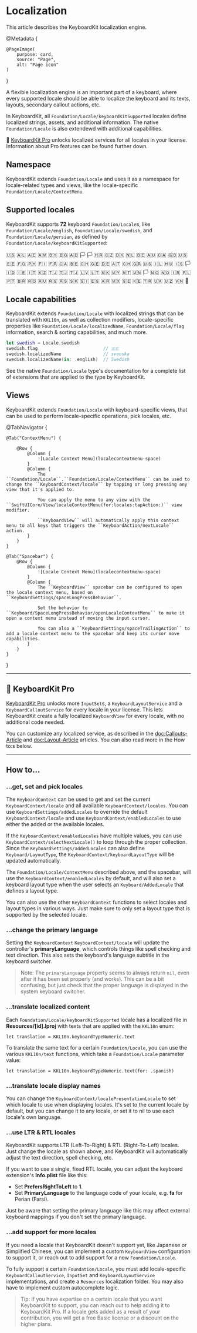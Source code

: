 # Localization

This article describes the KeyboardKit localization engine.

@Metadata {

    @PageImage(
        purpose: card,
        source: "Page",
        alt: "Page icon"
    )
}

A flexible localization engine is an important part of a keyboard, where every supported locale should be able to localize the keyboard and its texts, layouts, secondary callout actions, etc.

In KeyboardKit, all ``Foundation/Locale/keyboardKitSupported`` locales define localized strings, assets, and additional information. The native ``Foundation/Locale`` is also extendewd with additional capabilities.

👑 [KeyboardKit Pro][Pro] unlocks localized services for all locales in your license. Information about Pro features can be found further down.

[Pro]: https://github.com/KeyboardKit/KeyboardKitPro



## Namespace

KeyboardKit extends ``Foundation/Locale`` and uses it as a namespace for locale-related types and views, like the locale-specific ``Foundation/Locale/ContextMenu``.



## Supported locales

KeyboardKit supports **72** keyboard ``Foundation/Locale``s, like ``Foundation/Locale/english``, ``Foundation/Locale/swedish``, and ``Foundation/Locale/persian``, as defined by ``Foundation/Locale/keyboardKitSupported``:

🇺🇸 🇦🇱 🇦🇪 🇦🇲 🇧🇾 🇧🇬 🇦🇩 🏳️ 🏳️ 🇭🇷
🇨🇿 🇩🇰 🇳🇱 🇧🇪 🇦🇺 🇨🇦 🇬🇧 🇺🇸 🇪🇪 🇫🇴
🇵🇭 🇫🇮 🇫🇷 🇨🇦 🇧🇪 🇨🇭 🇬🇪 🇩🇪 🇦🇹 🇨🇭 
🇬🇷 🇺🇸 🇮🇱 🇭🇺 🇮🇸 🏳️ 🇮🇩 🇮🇪 🇮🇹 🇰🇿
🇹🇯 🇹🇯 🇹🇯 🇱🇻 🇱🇹 🇲🇰 🇲🇾 🇲🇹 🇲🇳 🏳️
🇳🇴 🇳🇴 🇮🇷 🇵🇱 🇵🇹 🇧🇷 🇷🇴 🇷🇺 🇷🇸 🇷🇸
🇸🇰 🇸🇮 🇪🇸 🇦🇷 🇲🇽 🇸🇪 🇰🇪 🇹🇷 🇺🇦 🇺🇿
🇻🇳 🏴󠁧󠁢󠁷󠁬󠁳󠁿


## Locale capabilities

KeyboardKit extends ``Foundation/Locale`` with localized strings that can be translated with ``KKL10n``, as well as collection modifiers, locale-specific properties like ``Foundation/Locale/localizedName``, ``Foundation/Locale/flag`` information, search & sorting capabilities, and much more.

```swift
let swedish = Locale.swedish
swedish.flag                         // 🇸🇪
swedish.localizedName                // svenska
swedish.localizedName(in: .english)  // Swedish
```

See the native ``Foundation/Locale`` type's documentation for a complete list of extensions that are applied to the type by KeyboardKit. 


## Views

KeyboardKit extends ``Foundation/Locale`` with keyboard-specific views, that can be used to perform locale-specific operations, pick locales, etc.

@TabNavigator {
    
    @Tab("ContextMenu") {
        
        @Row {
            @Column {
                ![Locale Context Menu](localecontextmenu-space)
            }
            @Column {
                The ``Foundation/Locale``.``Foundation/Locale/ContextMenu`` can be used to change the ``KeyboardContext/locale`` by tapping or long pressing any view that it's applied to.
                
                You can apply the menu to any view with the ``SwiftUICore/View/localeContextMenu(for:locales:tapAction:)`` view modifier.
                
                ``KeyboardView`` will automatically apply this context menu to all keys that triggers the ``KeyboardAction/nextLocale`` action.
            }
        }
    }
    
    @Tab("Spacebar") {
        @Row {
            @Column {
                ![Locale Context Menu](localecontextmenu-space)
            }
            @Column {
                The ``KeyboardView`` spacebar can be configured to open the locale context menu, based on ``KeyboardSettings/spaceLongPressBehavior``.
                
                Set the behavior to ``Keyboard/SpaceLongPressBehavior/openLocaleContextMenu`` to make it open a context menu instead of moving the input cursor.
                
                You can also a ``KeyboardSettings/spaceTrailingAction`` to add a locale context menu to the spacebar and keep its cursor move capabilities.
            }
        }
    }
}


---

## 👑 KeyboardKit Pro

[KeyboardKit Pro][Pro] unlocks more ``InputSet``s, a ``KeyboardLayoutService`` and a ``KeyboardCalloutService`` for every locale in your license. This lets KeyboardKit create a fully localized ``KeyboardView`` for every locale, with no additional code needed.

You can customize any localized service, as described in the <doc:Callouts-Article> and <doc:Layout-Article> articles. You can also read more in the How to:s below.


---

## How to...


### ...get, set and pick locales 

The ``KeyboardContext`` can be used to get and set the current ``KeyboardContext/locale`` and all available ``KeyboardContext/locales``. You can use ``KeyboardSettings/addedLocales`` to override the default ``KeyboardContext/locale`` and use ``KeyboardContext/enabledLocales`` to use either the added or the available locales.

If the ``KeyboardContext/enabledLocales`` have multiple values, you can use ``KeyboardContext/selectNextLocale()`` to loop through the proper collection. Since the ``KeyboardSettings/addedLocales`` can also define ``Keyboard/LayoutType``, the ``KeyboardContext/keyboardLayoutType`` will be updated automatically.

The ``Foundation/Locale/ContextMenu`` described above, and the spacebar, will use the ``KeyboardContext/enabledLocales`` by default, and will also set a keyboard layout type when the user selects an ``Keyboard/AddedLocale`` that defines a layout type.

You can also use the other ``KeyboardContext`` functions to select locales and layout types in various ways. Just make sure to only set a layout type that is supported by the selected locale.


### ...change the primary language

Setting the ``KeyboardContext`` ``KeyboardContext/locale`` will update the controller's **primaryLanguage**, which controls things like spell checking and text direction. This also sets the keyboard's language subtitle in the keyboard switcher.

> Note: The `primaryLanguage` property seems to always return `nil`, even after it has been set properly (and works). This can be a bit confusing, but just check that the proper language is displayed in the system keyboard switcher.


### ...translate localized content

Each ``Foundation/Locale/keyboardKitSupported`` locale has a localized file in **Resources/[id].lproj** with texts that are applied with the ``KKL10n`` enum:

```
let translation = KKL10n.keyboardTypeNumeric.text
```

To translate the same text for a certain ``Foundation/Locale``, you can use the various ``KKL10n/text`` functions, which take a ``Foundation/Locale`` parameter value:

```
let translation = KKL10n.keyboardTypeNumeric.text(for: .spanish)
```

### ...translate locale display names

You can change the ``KeyboardContext/localePresentationLocale`` to set which locale to use when displaying locales. It's set to the current locale by default, but you can change it to any locale, or set it to nil to use each locale's own language.


### ...use LTR & RTL locales

KeyboardKit supports LTR (Left-To-Right) & RTL (Right-To-Left) locales. Just change the locale as shown above, and KeyboardKit will automatically adjust the text direction, spell checking, etc.

If you want to use a single, fixed RTL locale, you can adjust the keyboard extension's **Info.plist** file like this:

* Set **PrefersRightToLeft** to **1**.
* Set **PrimaryLanguage** to the language code of your locale, e.g. **fa** for Perian (Farsi).

Just be aware that setting the primary language like this may affect external keyboard mappings if you don't set the primary language.


### ...add support for more locales

If you need a locale that KeyboardKit doesn't support yet, like Japanese or Simplified Chinese, you can implement a custom ``KeyboardView`` configuration to support it, or reach out to add support for a new ``Foundation/Locale``.

To fully support a certain ``Foundation/Locale``, you must add locale-specific ``KeyboardCalloutService``, ``InputSet`` and ``KeyboardLayoutService`` implementations, and create a `Resources` localization folder. You may also have to implement custom autocomplete logic.

> Tip: If you have expertise on a certain locale that you want KeyboardKit to support, you can reach out to help adding it to KeyboardKit Pro. If a locale gets added as a result of your contribution, you will get a free Basic license or a discount on the higher plans.   


[Pro]: https://github.com/KeyboardKit/KeyboardKitPro
